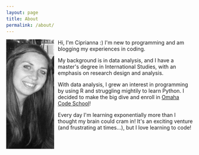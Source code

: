 ```yaml
---
layout: page
title: About
permalink: /about/
---
```


<div style="float: left">
    <img src="/smaller_pic.jpg" alt="Hello, everyone!" style="PADDING-RIGHT: 10px"/>
</div>


Hi, I'm Ciprianna :) I'm new to programming and am blogging my experiences in coding.

My background is in data analysis, and I have a master's degree in International Studies, with an emphasis on research design and analysis.

With data analysis, I grew an interest in programming by using R and struggling mightily to learn Python.  I decided to make the big dive and enroll in [Omaha Code School][OCS]!

Every day I'm learning exponentially more than I thought my brain could cram in! It's an exciting venture (and frustrating at times...), but I love learning to code!

[OCS]: omahacodeschool.com
